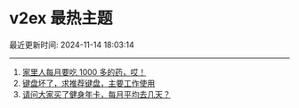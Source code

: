 # v2ex 最热主题

最近更新时间: 2024-11-14 18:03:14

--- 
1. [家里人每月要吃 1000 多的药，哎！](https://www.v2ex.com/t/1089385) 
2. [键盘坏了，求推荐键盘，主要工作使用](https://www.v2ex.com/t/1089388) 
3. [请问大家买了健身年卡，每月平均去几天？](https://www.v2ex.com/t/1089393) 

